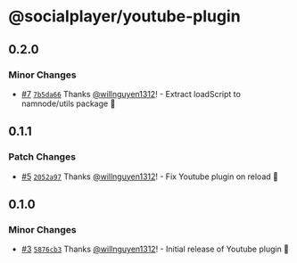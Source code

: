 # @socialplayer/youtube-plugin

## 0.2.0

### Minor Changes

- [#7](https://github.com/willnguyen1312/socialplayer/pull/7)
  [`7b5da66`](https://github.com/willnguyen1312/socialplayer/commit/7b5da66091e34df5376a8e62ba4f6352e53c370f) Thanks
  [@willnguyen1312](https://github.com/willnguyen1312)! - Extract loadScript to namnode/utils package 💞

## 0.1.1

### Patch Changes

- [#5](https://github.com/willnguyen1312/socialplayer/pull/5)
  [`2052a97`](https://github.com/willnguyen1312/socialplayer/commit/2052a976768a643d1617a6949ce42d8ea40fe43a) Thanks
  [@willnguyen1312](https://github.com/willnguyen1312)! - Fix Youtube plugin on reload 🤞

## 0.1.0

### Minor Changes

- [#3](https://github.com/willnguyen1312/socialplayer/pull/3)
  [`5876cb3`](https://github.com/willnguyen1312/socialplayer/commit/5876cb3daf6bf27e720a876bff76347090c12c1a) Thanks
  [@willnguyen1312](https://github.com/willnguyen1312)! - Initial release of Youtube plugin 🧹
